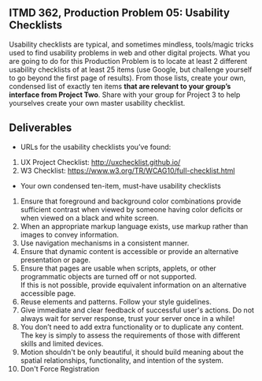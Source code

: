 ## ITMD 362, Production Problem 05: Usability Checklists

Usability checklists are typical, and sometimes mindless, tools/magic tricks used to find usability
problems in web and other digital projects. What you are going to do for this Production Problem is
to locate at least 2 different usability checklists of at least 25 items (use Google, but challenge
yourself to go beyond the first page of results). From those lists, create your own, condensed list
of exactly ten items **that are relevant to your group’s interface from Project Two**. Share with
your group for Project 3 to help yourselves create your own master usability checklist.

## Deliverables

* URLs for the usability checklists you’ve found:

1. UX Project Checklist: http://uxchecklist.github.io/
2. W3  Checklist: https://www.w3.org/TR/WCAG10/full-checklist.html

* Your own condensed ten-item, must-have usability checklists
1. Ensure that foreground and background color combinations provide
   sufficient contrast when viewed by someone having color deficits or when viewed on a black and white screen.
2. When an appropriate markup language exists, use markup rather than
   images to convey information.
3. Use navigation mechanisms in a consistent manner.
4. Ensure that dynamic content is accessible or provide an
   alternative presentation or page.
5. Ensure that pages are usable when scripts, applets, or
   other programmatic objects are turned off or not supported.     
   If this is not possible, provide equivalent information on
   an alternative accessible page.
6. Reuse elements and patterns. Follow your style guidelines.
7. Give immediate and clear feedback of successful user's actions.
   Do not always wait for server response, trust your server once in a while!
8. You don’t need to add extra functionality or to duplicate any
   content. The key is simply to assess the requirements of those with different skills and limited devices.
9. Motion shouldn't be only beautiful, it should build
   meaning about the spatial relationships, functionality, and intention of the system.
10. Don't Force Registration
